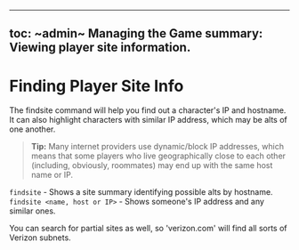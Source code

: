 ---
toc: ~admin~ Managing the Game
summary: Viewing player site information.
----

# Finding Player Site Info

The findsite command will help you find out a character's IP and hostname.  It can also highlight characters with similar IP address, which may be alts of one another.

> **Tip:**  Many internet providers use dynamic/block IP addresses, which means that some players who live geographically close to each other (including, obviously, roommates) may end up with the same host name or IP.

`findsite` - Shows a site summary identifying possible alts by hostname.
`findsite <name, host or IP>` - Shows someone's IP address and any similar ones.  

You can search for partial sites as well, so 'verizon.com' will find all sorts of Verizon subnets.
